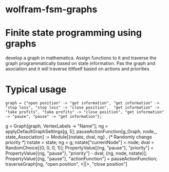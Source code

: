 # wolfram-fsm-graphs

Finite state programming using graphs
============

develop a graph in mathematica.  Assign functions to it and traverse the graph programmatically based on state information.  Pas the graph and asociation and it will traverse ititfself based on actions and priorities


Typical usage
=================
    graph = {"open position" -> "get information", "get information" -> "stop loss", "stop loss" -> "close position",  "get information" -> "take profits", "take profits" -> "close position", "get information" -> "pause", "pause" -> "get information"}; 
   g = Graph[graph, VertexLabels -> "Name"]; 
   ng = applyDefaultGraphSettings[g, 5];
   pauseActionFunction[g_Graph, node_, state_Association] := Module[{nstate, dval, ng} , (* Randomly change priority *)
   nstate = state;
   ng = g;
   nstate["currentNode"] = node;
   dval = RandomChoice[{0, 0, 0, 1}];
   PropertyValue[{ng, "pause"}, "priority"] = 
   PropertyValue[{ng, "pause"}, "priority"] - dval;
   {ng, node, nstate}];
   PropertyValue[{ng, "pause"}, "actionFunction"] = pauseActionFunction;
   traverseGraph[ng, "open position", <||>, "close position"] 
